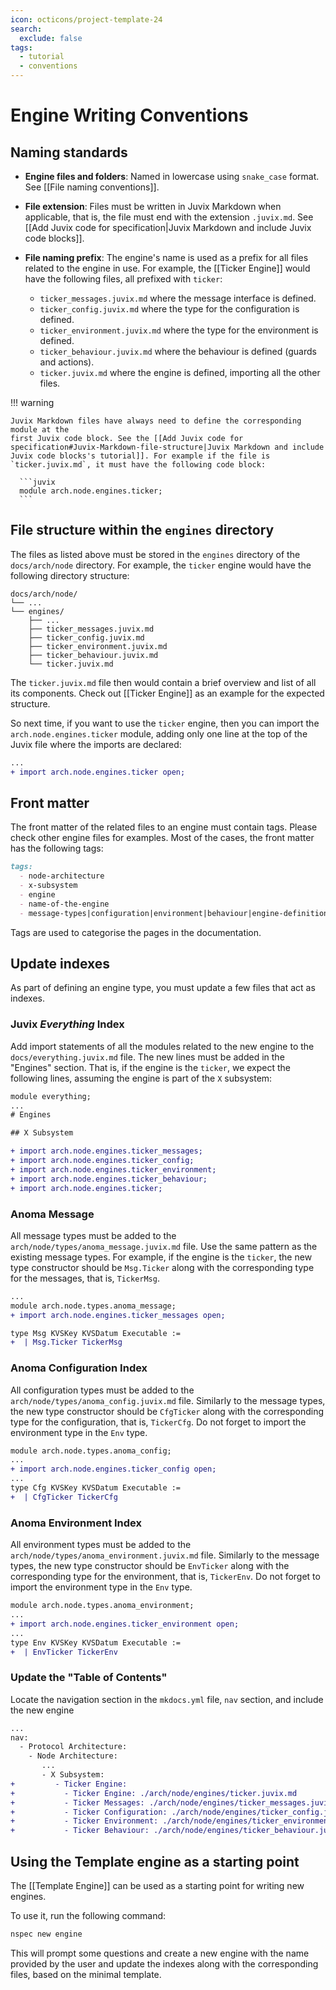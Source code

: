 ```yaml
---
icon: octicons/project-template-24
search:
  exclude: false
tags:
  - tutorial
  - conventions
---
```


# Engine Writing Conventions

## Naming standards

<div class="annotate" markdown>

- **Engine files and folders**: Named in lowercase using `snake_case` format.
  See [[File naming conventions]].

- **File extension**: Files must be written in Juvix Markdown when applicable,
  that is, the file must end with the extension `.juvix.md`. See [[Add Juvix
  code for specification|Juvix Markdown and include Juvix code blocks]].

- **File naming prefix**: The engine's name is used as a prefix for all files
  related to the engine in use. For example, the [[Ticker Engine]] would have
  the following files, all prefixed with `ticker`:

  - `ticker_messages.juvix.md` where the message interface is defined.
  - `ticker_config.juvix.md` where the type for the configuration is defined.
  - `ticker_environment.juvix.md` where the type for the environment is defined.
  - `ticker_behaviour.juvix.md` where the behaviour is defined (guards and actions).
  - `ticker.juvix.md` where the engine is defined, importing all the other files.

</div>

!!! warning

    Juvix Markdown files have always need to define the corresponding module at the
    first Juvix code block. See the [[Add Juvix code for specification#Juvix-Markdown-file-structure|Juvix Markdown and include Juvix code blocks's tutorial]]. For example if the file is
    `ticker.juvix.md`, it must have the following code block:

      ```juvix
      module arch.node.engines.ticker;
      ```

## File structure within the `engines` directory

The files as listed above must be stored in the `engines` directory of the
`docs/arch/node` directory. For example, the `ticker` engine would
have the following directory structure:

```plaintext
docs/arch/node/
└── ...
└── engines/
    ├── ...
    ├── ticker_messages.juvix.md
    ├── ticker_config.juvix.md
    ├── ticker_environment.juvix.md
    ├── ticker_behaviour.juvix.md
    └── ticker.juvix.md
```

The `ticker.juvix.md` file then would contain a brief overview and list of all
its components. Check out [[Ticker Engine]] as an example for the expected
structure.

So next time, if you want to use the `ticker` engine, then you can import the
`arch.node.engines.ticker` module, adding only one line at the top of the Juvix
file where the imports are declared:

```diff
...
+ import arch.node.engines.ticker open;
```

## Front matter

The front matter of the related files to an engine must contain tags. Please
check other engine files for examples. Most of the cases, the front matter has
the following tags:

```markdown
tags:
  - node-architecture
  - x-subsystem
  - engine
  - name-of-the-engine
  - message-types|configuration|environment|behaviour|engine-definition
```

Tags are used to categorise the pages in the documentation.

## Update indexes

As part of defining an engine type, you must update a few files that act as indexes.

### Juvix *Everything* Index

Add import statements of all the modules related to the new engine to the
`docs/everything.juvix.md` file. The new lines must be added in the "Engines"
section. That is, if the engine is the `ticker`, we expect the following lines,
assuming the engine is part of the `X` subsystem:

```diff title="docs/everything.juvix.md"
module everything;
...
# Engines

## X Subsystem

+ import arch.node.engines.ticker_messages;
+ import arch.node.engines.ticker_config;
+ import arch.node.engines.ticker_environment;
+ import arch.node.engines.ticker_behaviour;
+ import arch.node.engines.ticker;
```


### Anoma Message

All message types must be added to the `arch/node/types/anoma_message.juvix.md` file.
Use the same pattern as the existing message types.
For example, if the engine is the `ticker`, the new type constructor should be `Msg.Ticker`
along with the corresponding type for the messages, that is, `TickerMsg`.

```diff title="arch/node/types/anoma_message.juvix.md"
...
module arch.node.types.anoma_message;
+ import arch.node.engines.ticker_messages open;

type Msg KVSKey KVSDatum Executable :=
+  | Msg.Ticker TickerMsg
```


### Anoma Configuration Index

All configuration types must be added to the `arch/node/types/anoma_config.juvix.md` file.
Similarly to the message types, the new type constructor should be `CfgTicker`
along with the corresponding type for the configuration, that is, `TickerCfg`.
Do not forget to import the environment type in the `Env` type.

```diff title="arch/node/types/anoma_config.juvix.md"
module arch.node.types.anoma_config;
...
+ import arch.node.engines.ticker_config open;
...
type Cfg KVSKey KVSDatum Executable :=
+  | CfgTicker TickerCfg
```


### Anoma Environment Index

All environment types must be added to the `arch/node/types/anoma_environment.juvix.md` file.
Similarly to the message types, the new type constructor should be `EnvTicker`
along with the corresponding type for the environment, that is, `TickerEnv`.
Do not forget to import the environment type in the `Env` type.

```diff title="arch/node/types/anoma_environment.juvix.md"
module arch.node.types.anoma_environment;
...
+ import arch.node.engines.ticker_environment open;
...
type Env KVSKey KVSDatum Executable :=
+  | EnvTicker TickerEnv
```

### Update the "Table of Contents"

Locate the navigation section in the `mkdocs.yml` file, `nav` section, and include
the new engine

```diff title="mkdocs.yml"
...
nav:
  - Protocol Architecture:
    - Node Architecture:
       ...
       - X Subsystem:
+         - Ticker Engine:
+           - Ticker Engine: ./arch/node/engines/ticker.juvix.md
+           - Ticker Messages: ./arch/node/engines/ticker_messages.juvix.md
+           - Ticker Configuration: ./arch/node/engines/ticker_config.juvix.md
+           - Ticker Environment: ./arch/node/engines/ticker_environment.juvix.md
+           - Ticker Behaviour: ./arch/node/engines/ticker_behaviour.juvix.md
```


## Using the Template engine as a starting point

The [[Template Engine]] can be used as a starting point for writing new engines.

To use it, run the following command:

```bash
nspec new engine
```

This will prompt some questions and create a new engine with the name provided
by the user and update the indexes along with the corresponding files, based on
the minimal template.
